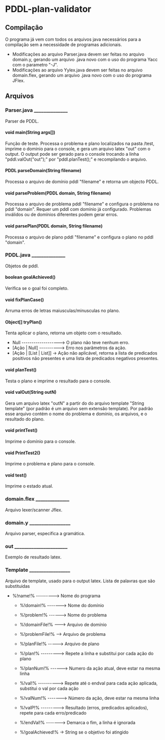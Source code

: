 # PDDL-plan-validator

## Compilação 

O programa já vem com todos os arquivos java necessários para a compilação sem a necessidade de programas adicionais. 
- Modificações ao arquivo Parser.java devem ser feitas no arquivo domain.y, gerando um arquivo .java novo com o uso do programa Yacc com o parametro "-J". 
- Modificações ao arquivo Yylex.java devem ser feitas no arquivo domain.flex, gerando um arquivo .java novo com o uso do programa JFlex.



## Arquivos

### Parser.java ______________
Parser de PDDL. 
#### void main(String args[])
  Função de teste. 
  Processa o problema e plano localizados na pasta /test, imprime o dominio para o console, e gera um arquivo latex "out" com o output. 
  O output pode ser gerado para o console trocando a linha "pddl.valOut("out");" por "pddl.planTest();" e recompilando o arquivo.
#### PDDL parseDomain(String filename)
  Processa o arquivo de domínio pddl "filename" e retorna um objecto PDDL.
#### void parseProblem(PDDL domain, String filename)
  Processa o arquivo de problema pddl "filename" e configura o problema no pddl "domain". 
  Requer um pddl com domínio já configurado. Problemas inválidos ou de domínios diferentes podem gerar erros. 
#### void parsePlan(PDDL domain, String filename)
  Processa o arquivo de plano pddl "filename" e configura o plano no pddl "domain".

### PDDL.java ______________
Objetos de pddl. 
#### boolean goalAchieved()
  Verifica se o goal foi completo.
#### void fixPlanCase()
  Arruma erros de letras maiusculas/minusculas no plano.
#### Object[] tryPlan()
  Tenta aplicar o plano, retorna um objeto com o resultado.
  * Null -------------------> O plano não teve nenhum erro.
  * [Ação | Null] ----------> Erro nos parâmetros da ação. 
  * [Ação | [List | List]] -> Ação não aplicável, retorna a lista de predicados positivos não presentes e uma lista de predicados negativos presentes.
#### void planTest()
  Testa o plano e imprime o resultado para o console. 
#### void valOut(String outN)
  Gera um arquivo latex "outN" a partir do do arquivo template "String template" (por padrão é um arquivo sem extensão template). Por padrão esse arquivo contém o nome do problema e domínio, os arquivos, e o resultado do plano.
#### void printTest()
  Imprime o domínio para o console.
#### void PrintTest2()
  Imprime o problema e plano para o console.
#### void test()
  Imprime o estado atual.

### domain.flex ______________
Arquivo lexer/scanner Jflex.

### domain.y _________________
Arquivo parser, especifica a gramática. 

### out ______________________
Exemplo de resultado latex. 

### Template _________________
Arquivo de template, usado para o output latex. 
Lista de palavras que são substituidas
  * %!name!% ---------> Nome do programa
	* %!domain!% -------> Nome do domínio
	* %!problem!% ------> Nome do problema
	* %!domainFile!% ---> Arquivo de domínio
	* %!problemFile!% --> Arquivo de problema
	* %!planFile!% -----> Arquivo de plano

	* %!plan!% ---------> Repete a linha e substitui por cada ação do plano
	* %!planNum!% ------> Numero da ação atual, deve estar na mesma linha

	* %!val!% ----------> Repete até o endval para cada ação aplicada, substitui o val por cada ação
	* %!valNum!% -------> Número da ação, deve estar na mesma linha
	* %!valP!% ---------> Resultado (erros, predicados aplicados), repete para cada erro/predicado 
	* %!endVal!% -------> Demarca o fim, a linha é ignorada 

	* %!goalAchieved!% -> String se o objetivo foi atingido

